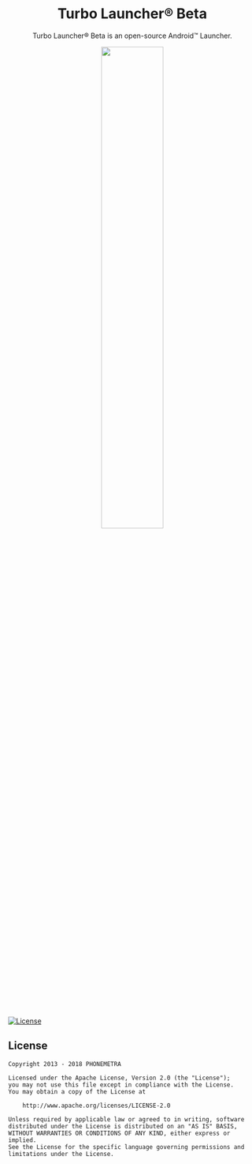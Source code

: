 <h1 align="center">Turbo Launcher® Beta</h1>
<p align="center">Turbo Launcher® Beta is an open-source Android™ Launcher.</p>
<p align="center"><a target="_blank" href="https://play.google.com/store/apps/details?id=com.phonemetra.turbo.launcher.beta"><img src="https://play.google.com/intl/en_us/badges/images/generic/en-play-badge.png" height="50%" width="50%"></a></p>

[![License](https://img.shields.io/hexpm/l/plug.svg)](https://github.com/Phonemetra/TurboLauncherBeta/blog/master/LICENSE)
## License

    Copyright 2013 - 2018 PHONEMETRA 

    Licensed under the Apache License, Version 2.0 (the "License");
    you may not use this file except in compliance with the License.
    You may obtain a copy of the License at

        http://www.apache.org/licenses/LICENSE-2.0

    Unless required by applicable law or agreed to in writing, software
    distributed under the License is distributed on an "AS IS" BASIS,
    WITHOUT WARRANTIES OR CONDITIONS OF ANY KIND, either express or implied.
    See the License for the specific language governing permissions and
    limitations under the License.
